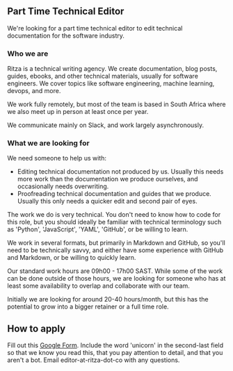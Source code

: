 ## Part Time Technical Editor 

We're looking for a part time technical editor to edit technical documentation for the software industry.

### Who we are

Ritza is a technical writing agency. We create documentation, blog posts, guides, ebooks, and other technical materials, usually for software engineers. We cover topics like software engineering, machine learning, devops, and more.

We work fully remotely, but most of the team is based in South Africa where we also meet up in person at least once per year.

We communicate mainly on Slack, and work largely asynchronously.

### What we are looking for

We need someone to help us with:

* Editing technical documentation not produced by us. Usually this needs more work than the documentation we produce ourselves, and occasionally needs overwriting. 
* Proofreading technical documentation and guides that we produce. Usually this only needs a quicker edit and second pair of eyes.

The work we do is very technical. You don't need to know how to code for this role, but you should ideally be familiar with technical terminology such as 'Python', 'JavaScript', 'YAML', 'GitHub', or be willing to learn. 

We work in several formats, but primarily in Markdown and GitHub, so you'll need to be technically savvy, and either have some experience with GitHub and Markdown, or be willing to quickly learn.

Our standard work hours are 09h00 - 17h00 SAST. While some of the work can be done outside of those hours, we are looking for someone who has at least some availability to overlap and collaborate with our team.

Initially we are looking for around 20-40 hours/month, but this has the potential to grow into a bigger retainer or a full time role.

## How to apply

Fill out this [Google Form](https://forms.gle/nuXSRkFNVFnFsx3CA). Include the word 'unicorn' in the second-last field so that we know you read this, that you pay attention to detail, and that you aren't a bot. Email editor-at-ritza-dot-co with any questions.

